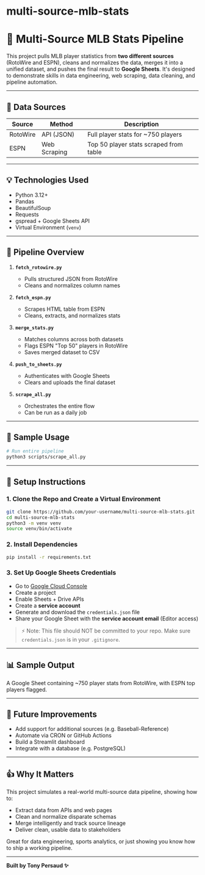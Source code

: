 # multi-source-mlb-stats
# 🏀 Multi-Source MLB Stats Pipeline

This project pulls MLB player statistics from **two different sources** (RotoWire and ESPN), cleans and normalizes the data, merges it into a unified dataset, and pushes the final result to **Google Sheets**. It's designed to demonstrate skills in data engineering, web scraping, data cleaning, and pipeline automation.

---

## 🔗 Data Sources

| Source     | Method         | Description                              |
|------------|----------------|------------------------------------------|
| RotoWire   | API (JSON)     | Full player stats for ~750 players       |
| ESPN       | Web Scraping   | Top 50 player stats scraped from table   |

---

## 💡 Technologies Used
- Python 3.12+
- Pandas
- BeautifulSoup
- Requests
- gspread + Google Sheets API
- Virtual Environment (`venv`)

---

## 🚀 Pipeline Overview

1. **`fetch_rotowire.py`**
   - Pulls structured JSON from RotoWire
   - Cleans and normalizes column names

2. **`fetch_espn.py`**
   - Scrapes HTML table from ESPN
   - Cleans, extracts, and normalizes stats

3. **`merge_stats.py`**
   - Matches columns across both datasets
   - Flags ESPN "Top 50" players in RotoWire
   - Saves merged dataset to CSV

4. **`push_to_sheets.py`**
   - Authenticates with Google Sheets
   - Clears and uploads the final dataset

5. **`scrape_all.py`**
   - Orchestrates the entire flow
   - Can be run as a daily job

---

## 🔄 Sample Usage
```bash
# Run entire pipeline
python3 scripts/scrape_all.py
```

---

## 🔧 Setup Instructions

### 1. Clone the Repo and Create a Virtual Environment
```bash
git clone https://github.com/your-username/multi-source-mlb-stats.git
cd multi-source-mlb-stats
python3 -m venv venv
source venv/bin/activate
```

### 2. Install Dependencies
```bash
pip install -r requirements.txt
```

### 3. Set Up Google Sheets Credentials
- Go to [Google Cloud Console](https://console.cloud.google.com/)
- Create a project
- Enable Sheets + Drive APIs
- Create a **service account**
- Generate and download the `credentials.json` file
- Share your Google Sheet with the **service account email** (Editor access)

> ⚡ Note: This file should NOT be committed to your repo. Make sure `credentials.json` is in your `.gitignore`.

---

## 📊 Sample Output
A Google Sheet containing ~750 player stats from RotoWire, with ESPN top players flagged.

---

## 🔗 Future Improvements
- Add support for additional sources (e.g. Baseball-Reference)
- Automate via CRON or GitHub Actions
- Build a Streamlit dashboard
- Integrate with a database (e.g. PostgreSQL)

---

## 👍 Why It Matters
This project simulates a real-world multi-source data pipeline, showing how to:
- Extract data from APIs and web pages
- Clean and normalize disparate schemas
- Merge intelligently and track source lineage
- Deliver clean, usable data to stakeholders

Great for data engineering, sports analytics, or just showing you know how to ship a working pipeline.

---

**Built by Tony Persaud ✨**

